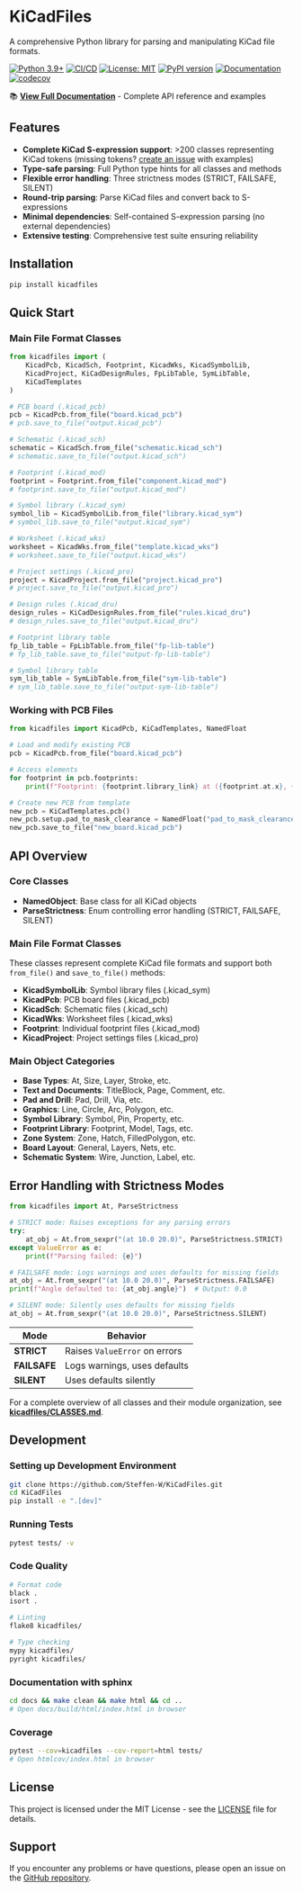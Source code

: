 # KiCadFiles

A comprehensive Python library for parsing and manipulating KiCad file formats.

[![Python 3.9+](https://img.shields.io/badge/python-3.9%2B-blue.svg)](https://www.python.org/downloads/)
[![CI/CD](https://github.com/Steffen-W/KiCadFiles/workflows/CI%20Pipeline/badge.svg)](https://github.com/Steffen-W/KiCadFiles/actions)
[![License: MIT](https://img.shields.io/badge/License-MIT-yellow.svg)](https://opensource.org/licenses/MIT)
[![PyPI version](https://badge.fury.io/py/kicadfiles.svg)](https://badge.fury.io/py/kicadfiles)
[![Documentation](https://img.shields.io/badge/docs-sphinx-blue.svg)](https://steffen-w.github.io/KiCadFiles/)
[![codecov](https://codecov.io/gh/Steffen-W/KiCadFiles/branch/master/graph/badge.svg)](https://codecov.io/gh/Steffen-W/KiCadFiles)

📚 **[View Full Documentation](https://steffen-w.github.io/KiCadFiles/)** - Complete API reference and examples

## Features

- **Complete KiCad S-expression support**: >200 classes representing KiCad tokens (missing tokens? [create an issue](https://github.com/Steffen-W/KiCadFiles/issues) with examples)
- **Type-safe parsing**: Full Python type hints for all classes and methods
- **Flexible error handling**: Three strictness modes (STRICT, FAILSAFE, SILENT)
- **Round-trip parsing**: Parse KiCad files and convert back to S-expressions
- **Minimal dependencies**: Self-contained S-expression parsing (no external dependencies)
- **Extensive testing**: Comprehensive test suite ensuring reliability

## Installation

```bash
pip install kicadfiles
```

## Quick Start

### Main File Format Classes

```python
from kicadfiles import (
    KicadPcb, KicadSch, Footprint, KicadWks, KicadSymbolLib,
    KicadProject, KiCadDesignRules, FpLibTable, SymLibTable,
    KiCadTemplates
)

# PCB board (.kicad_pcb)
pcb = KicadPcb.from_file("board.kicad_pcb")
# pcb.save_to_file("output.kicad_pcb")

# Schematic (.kicad_sch)
schematic = KicadSch.from_file("schematic.kicad_sch")
# schematic.save_to_file("output.kicad_sch")

# Footprint (.kicad_mod)
footprint = Footprint.from_file("component.kicad_mod")
# footprint.save_to_file("output.kicad_mod")

# Symbol library (.kicad_sym)
symbol_lib = KicadSymbolLib.from_file("library.kicad_sym")
# symbol_lib.save_to_file("output.kicad_sym")

# Worksheet (.kicad_wks)
worksheet = KicadWks.from_file("template.kicad_wks")
# worksheet.save_to_file("output.kicad_wks")

# Project settings (.kicad_pro)
project = KicadProject.from_file("project.kicad_pro")
# project.save_to_file("output.kicad_pro")

# Design rules (.kicad_dru)
design_rules = KiCadDesignRules.from_file("rules.kicad_dru")
# design_rules.save_to_file("output.kicad_dru")

# Footprint library table
fp_lib_table = FpLibTable.from_file("fp-lib-table")
# fp_lib_table.save_to_file("output-fp-lib-table")

# Symbol library table
sym_lib_table = SymLibTable.from_file("sym-lib-table")
# sym_lib_table.save_to_file("output-sym-lib-table")
```

### Working with PCB Files

```python
from kicadfiles import KicadPcb, KiCadTemplates, NamedFloat

# Load and modify existing PCB
pcb = KicadPcb.from_file("board.kicad_pcb")

# Access elements
for footprint in pcb.footprints:
    print(f"Footprint: {footprint.library_link} at ({footprint.at.x}, {footprint.at.y})")

# Create new PCB from template
new_pcb = KiCadTemplates.pcb()
new_pcb.setup.pad_to_mask_clearance = NamedFloat("pad_to_mask_clearance", 0.05)
new_pcb.save_to_file("new_board.kicad_pcb")
```

## API Overview

### Core Classes

- **NamedObject**: Base class for all KiCad objects
- **ParseStrictness**: Enum controlling error handling (STRICT, FAILSAFE, SILENT)

### Main File Format Classes

These classes represent complete KiCad file formats and support both `from_file()` and `save_to_file()` methods:

- **KicadSymbolLib**: Symbol library files (.kicad_sym)
- **KicadPcb**: PCB board files (.kicad_pcb)
- **KicadSch**: Schematic files (.kicad_sch)
- **KicadWks**: Worksheet files (.kicad_wks)
- **Footprint**: Individual footprint files (.kicad_mod)
- **KicadProject**: Project settings files (.kicad_pro)

### Main Object Categories

- **Base Types**: At, Size, Layer, Stroke, etc.
- **Text and Documents**: TitleBlock, Page, Comment, etc.
- **Pad and Drill**: Pad, Drill, Via, etc.
- **Graphics**: Line, Circle, Arc, Polygon, etc.
- **Symbol Library**: Symbol, Pin, Property, etc.
- **Footprint Library**: Footprint, Model, Tags, etc.
- **Zone System**: Zone, Hatch, FilledPolygon, etc.
- **Board Layout**: General, Layers, Nets, etc.
- **Schematic System**: Wire, Junction, Label, etc.

## Error Handling with Strictness Modes

```python
from kicadfiles import At, ParseStrictness

# STRICT mode: Raises exceptions for any parsing errors
try:
    at_obj = At.from_sexpr("(at 10.0 20.0)", ParseStrictness.STRICT)
except ValueError as e:
    print(f"Parsing failed: {e}")

# FAILSAFE mode: Logs warnings and uses defaults for missing fields
at_obj = At.from_sexpr("(at 10.0 20.0)", ParseStrictness.FAILSAFE)
print(f"Angle defaulted to: {at_obj.angle}")  # Output: 0.0

# SILENT mode: Silently uses defaults for missing fields
at_obj = At.from_sexpr("(at 10.0 20.0)", ParseStrictness.SILENT)
```

| Mode | Behavior |
|------|----------|
| **STRICT** | Raises `ValueError` on errors |
| **FAILSAFE** | Logs warnings, uses defaults |
| **SILENT** | Uses defaults silently |

For a complete overview of all classes and their module organization, see **[kicadfiles/CLASSES.md](kicadfiles/CLASSES.md)**.

## Development

### Setting up Development Environment

```bash
git clone https://github.com/Steffen-W/KiCadFiles.git
cd KiCadFiles
pip install -e ".[dev]"
```

### Running Tests

```bash
pytest tests/ -v
```

### Code Quality

```bash
# Format code
black .
isort .

# Linting
flake8 kicadfiles/

# Type checking
mypy kicadfiles/
pyright kicadfiles/
```

### Documentation with sphinx

```bash
cd docs && make clean && make html && cd ..
# Open docs/build/html/index.html in browser
```

### Coverage

```bash
pytest --cov=kicadfiles --cov-report=html tests/
# Open htmlcov/index.html in browser
```

## License

This project is licensed under the MIT License - see the [LICENSE](LICENSE) file for details.

## Support

If you encounter any problems or have questions, please open an issue on the [GitHub repository](https://github.com/Steffen-W/KiCadFiles/issues).
